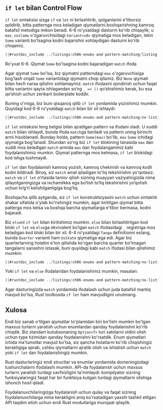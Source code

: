 ##  `if let` bilan  Control Flow

`if let` sintaksisi sizga `if` va `let` ni birlashtirib, qolganlarini e'tiborsiz qoldirib, bitta patternga mos keladigan qiymatlarni boshqarishning kamroq batafsil metodiga imkon beradi. 6-6 ro'yxatdagi dasturni ko'rib chiqaylik, u `max_sozlama` o'zgaruvchisidagi `Variant<u8>` qiymatiga mos keladigan, lekin `Some` varianti boʻlsagina kodni bajarishni xohlaydigan dasturni koʻrib chiqamiz.

```rust
{{#rustdoc_include ../listings/ch06-enums-and-pattern-matching/listing-06-06/src/main.rs:here}}
```

<span class="caption">Ro'yxat 6-6. Qiymat `Some` bo'lsagina kodni bajaradigan `match` ifoda</span>

Agar qiymat `Some` bo'lsa, biz qiymatni patterndagi `max` o'zgaruvchisiga bog'lash orqali `Some` variantidagi qiymatni chop qilamiz. Biz `None` qiymati bilan hech narsa qilishni xohlamaymiz. `match` ifodasini qondirish uchun faqat bitta variantni qayta ishlagandan so‘ng `_ => ()` qo‘shishimiz kerak, bu esa qo‘shish uchun zerikarli boilerplate koddir.

Buning o'rniga, biz buni qisqaroq qilib `if let` yordamida yozishimiz mumkin. Quyidagi kod 6-6 ro'yxatdagi `match` bilan bir xil ishlaydi:

```rust
{{#rustdoc_include ../listings/ch06-enums-and-pattern-matching/no-listing-12-if-let/src/main.rs:here}}
```

`if let` sintaksisi teng belgisi bilan ajratilgan pattern va ifodani oladi. U xuddi `match` bilan ishlaydi, bunda ifoda `match`ga beriladi va pattern uning birinchi armi hisoblanadi. Bunday holda, pattern `Some(max)` bo'lib, `max`  `Some` ichidagi qiymatga bog'lanadi. Shundan so'ng biz `if let` blokining tanasida `max` dan xuddi mos keladigan `match` armida `max` dan foydalanganimiz kabi foydalanishimiz mumkin. Qiymat patternga mos kelmasa, `if let` blokidagi kod ishga tushmaydi.

`if let` dan foydalanish kamroq yozish, kamroq chekinish va kamroq kodli kodni bildiradi.
Biroq, siz `match` amal qiladigan to'liq tekshirishni yo'qotasiz. `match` va `if let` o‘rtasida tanlov qilish sizning muayyan vaziyatingizda nima qilayotganingizga va ixchamlikka ega bo‘lish to‘liq tekshirishni yo‘qotish uchun to‘g‘ri kelishilganligiga bog‘liq.

Boshqacha qilib aytganda, siz `if let` konstruktsiyasini `match` uchun sintaktik shakar sifatida o'ylab ko'rishingiz mumkin, agar kiritilgan qiymat bitta patterga mos kelsa va boshqa barcha qiymatlarga e'tibor bermasa, kodni bajaradi.

Biz `else`ni `if let` bilan kiritishimiz mumkin. `else` bilan birlashtirilgan kod bloki `if let` va `else`ga ekvivalent bo‘lgan `match` ifodasidagi `_` registriga mos keladigan kod bloki bilan bir xil. 6-4 roʻyxatdagi `Tanga` definitionni eslang, bunda `Quarter` varianti ham `UsState` qiymatiga ega edi. Agar biz quarterlarning holatini e'lon qilishda ko'rgan barcha quarter bo'lmagan tangalarni sanashni istasak, buni quyidagi kabi `match` ifodasi bilan qilishimiz mumkin:

```rust
{{#rustdoc_include ../listings/ch06-enums-and-pattern-matching/no-listing-13-count-and-announce-match/src/main.rs:here}}
```

Yoki `if let` va `else` ifodalaridan foydalanishimiz mumkin, masalan:

```rust
{{#rustdoc_include ../listings/ch06-enums-and-pattern-matching/no-listing-14-count-and-announce-if-let-else/src/main.rs:here}}
```

Agar dasturingizda `match` yordamida ifodalash uchun juda batafsil mantiq mavjud bo'lsa, Rust toolboxda `if let` ham mavjudligini unutmang.

## Xulosa

Endi biz sanab o'tilgan qiymatlar to'plamidan biri bo'lishi mumkin bo'lgan maxsus turlarni yaratish uchun enumlardan qanday foydalanishni ko'rib chiqdik. Biz standart kutubxonaning `Option<T>` turi xatolarni oldini olish uchun type tizimidan qanday foydalanishni ko'rsatdik. Enum qiymatlari ichida ma'lumotlar mavjud bo'lsa, siz qancha holatlarni ko'rib chiqishingiz kerakligiga qarab, ushbu qiymatlarni ajratib olish va ishlatish uchun `match` yoki `if let` dan foydalanishingiz mumkin.

Rust dasturlaringiz endi structlar va enumlar yordamida domeningizdagi tushunchalarni ifodalashi mumkin. API-da foydalanish uchun maxsus turlarni yaratish turdagi xavfsizligini ta'minlaydi: kompilyator sizning funksiyalaringiz faqat har bir funktsiya kutgan turdagi qiymatlarni olishiga ishonch hosil qiladi.

Foydalanuvchilaringizga foydalanish uchun qulay va faqat sizning foydalanuvchilarga nima kerakligini aniq ko'rsatadigan yaxshi tashkil etilgan API taqdim etish uchun endi Rust modullariga murojaat qilaylik.


